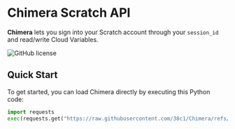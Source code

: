 # Chimera Scratch API

**Chimera** lets you sign into your Scratch account through your `session_id` and read/write Cloud Variables.

![GitHub license](https://badgen.net/github/license/38c1/Chimera)

## Quick Start

To get started, you can load Chimera directly by executing this Python code:

```python
import requests
exec(requests.get("https://raw.githubusercontent.com/38c1/Chimera/refs/heads/main/chimera.py").text)
